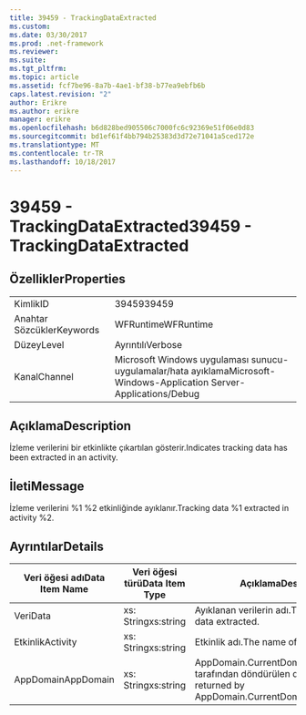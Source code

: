 ```yaml
---
title: 39459 - TrackingDataExtracted
ms.custom: 
ms.date: 03/30/2017
ms.prod: .net-framework
ms.reviewer: 
ms.suite: 
ms.tgt_pltfrm: 
ms.topic: article
ms.assetid: fcf7be96-8a7b-4ae1-bf38-b77ea9ebfb6b
caps.latest.revision: "2"
author: Erikre
ms.author: erikre
manager: erikre
ms.openlocfilehash: b6d828bed905506c7000fc6c92369e51f06e0d83
ms.sourcegitcommit: bd1ef61f4bb794b25383d3d72e71041a5ced172e
ms.translationtype: MT
ms.contentlocale: tr-TR
ms.lasthandoff: 10/18/2017
---
```

# <a name="39459---trackingdataextracted"></a><span data-ttu-id="0263f-102">39459 - TrackingDataExtracted</span><span class="sxs-lookup"><span data-stu-id="0263f-102">39459 - TrackingDataExtracted</span></span>
## <a name="properties"></a><span data-ttu-id="0263f-103">Özellikler</span><span class="sxs-lookup"><span data-stu-id="0263f-103">Properties</span></span>  
  
|||  
|-|-|  
|<span data-ttu-id="0263f-104">Kimlik</span><span class="sxs-lookup"><span data-stu-id="0263f-104">ID</span></span>|<span data-ttu-id="0263f-105">39459</span><span class="sxs-lookup"><span data-stu-id="0263f-105">39459</span></span>|  
|<span data-ttu-id="0263f-106">Anahtar Sözcükler</span><span class="sxs-lookup"><span data-stu-id="0263f-106">Keywords</span></span>|<span data-ttu-id="0263f-107">WFRuntime</span><span class="sxs-lookup"><span data-stu-id="0263f-107">WFRuntime</span></span>|  
|<span data-ttu-id="0263f-108">Düzey</span><span class="sxs-lookup"><span data-stu-id="0263f-108">Level</span></span>|<span data-ttu-id="0263f-109">Ayrıntılı</span><span class="sxs-lookup"><span data-stu-id="0263f-109">Verbose</span></span>|  
|<span data-ttu-id="0263f-110">Kanal</span><span class="sxs-lookup"><span data-stu-id="0263f-110">Channel</span></span>|<span data-ttu-id="0263f-111">Microsoft Windows uygulaması sunucu-uygulamalar/hata ayıklama</span><span class="sxs-lookup"><span data-stu-id="0263f-111">Microsoft-Windows-Application Server-Applications/Debug</span></span>|  
  
## <a name="description"></a><span data-ttu-id="0263f-112">Açıklama</span><span class="sxs-lookup"><span data-stu-id="0263f-112">Description</span></span>  
 <span data-ttu-id="0263f-113">İzleme verilerini bir etkinlikte çıkartılan gösterir.</span><span class="sxs-lookup"><span data-stu-id="0263f-113">Indicates tracking data has been extracted in an activity.</span></span>  
  
## <a name="message"></a><span data-ttu-id="0263f-114">İleti</span><span class="sxs-lookup"><span data-stu-id="0263f-114">Message</span></span>  
 <span data-ttu-id="0263f-115">İzleme verilerini %1 %2 etkinliğinde ayıklanır.</span><span class="sxs-lookup"><span data-stu-id="0263f-115">Tracking data %1 extracted in activity %2.</span></span>  
  
## <a name="details"></a><span data-ttu-id="0263f-116">Ayrıntılar</span><span class="sxs-lookup"><span data-stu-id="0263f-116">Details</span></span>  
  
|<span data-ttu-id="0263f-117">Veri öğesi adı</span><span class="sxs-lookup"><span data-stu-id="0263f-117">Data Item Name</span></span>|<span data-ttu-id="0263f-118">Veri öğesi türü</span><span class="sxs-lookup"><span data-stu-id="0263f-118">Data Item Type</span></span>|<span data-ttu-id="0263f-119">Açıklama</span><span class="sxs-lookup"><span data-stu-id="0263f-119">Description</span></span>|  
|--------------------|--------------------|-----------------|  
|<span data-ttu-id="0263f-120">Veri</span><span class="sxs-lookup"><span data-stu-id="0263f-120">Data</span></span>|<span data-ttu-id="0263f-121">xs: String</span><span class="sxs-lookup"><span data-stu-id="0263f-121">xs:string</span></span>|<span data-ttu-id="0263f-122">Ayıklanan verilerin adı.</span><span class="sxs-lookup"><span data-stu-id="0263f-122">The name of the data extracted.</span></span>|  
|<span data-ttu-id="0263f-123">Etkinlik</span><span class="sxs-lookup"><span data-stu-id="0263f-123">Activity</span></span>|<span data-ttu-id="0263f-124">xs: String</span><span class="sxs-lookup"><span data-stu-id="0263f-124">xs:string</span></span>|<span data-ttu-id="0263f-125">Etkinlik adı.</span><span class="sxs-lookup"><span data-stu-id="0263f-125">The name of the activity.</span></span>|  
|<span data-ttu-id="0263f-126">AppDomain</span><span class="sxs-lookup"><span data-stu-id="0263f-126">AppDomain</span></span>|<span data-ttu-id="0263f-127">xs: String</span><span class="sxs-lookup"><span data-stu-id="0263f-127">xs:string</span></span>|<span data-ttu-id="0263f-128">AppDomain.CurrentDomain.FriendlyName tarafından döndürülen dize.</span><span class="sxs-lookup"><span data-stu-id="0263f-128">The string returned by AppDomain.CurrentDomain.FriendlyName.</span></span>|
